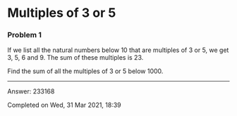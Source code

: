 # Multiples of 3 or 5
### Problem 1

If we list all the natural numbers below 10 that are multiples of 3 or 5, we get 3, 5, 6 and 9. The sum of these multiples is 23.

Find the sum of all the multiples of 3 or 5 below 1000.

---

Answer:  233168

Completed on Wed, 31 Mar 2021, 18:39